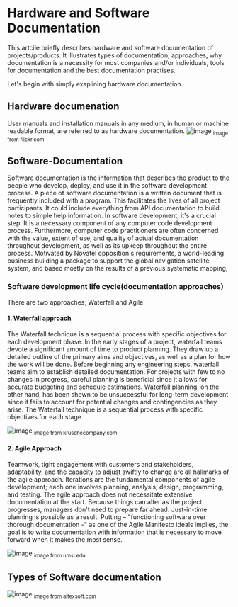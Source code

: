 # Hardware and Software Documentation

This artcile briefly describes hardware and software documentation of projects/products. It illustrates types of documentation, approaches, why documentation is a necessity for most companies and/or individuals, tools for documentation and the best documentation practises. 

Let's begin with simply exaplining hardware documentation. 

## Hardware documenation 
User manuals and installation manuals in any medium, in human or machine readable format, are referred to as hardware documentation.
![image](https://user-images.githubusercontent.com/58620711/172807731-c9bc6190-e2ab-4424-a87e-5f242f9317ab.png)
<sub>image from flickr.com</sub>

## Software-Documentation

Software documentation is the information that describes the product to the people who develop, deploy, and use it in the software development process.
A piece of software documentation is a written document that is frequently included with a program. This facilitates the lives of all project participants. It could include everything from API documentation to build notes to simple help information. In software development, it's a crucial step. It is a necessary component of any computer code development process. Furthermore, computer code practitioners are often concerned with the value, extent of use, and quality of actual documentation throughout development, as well as its upkeep throughout the entire process. Motivated by Novatel opposition's requirements, a world-leading business building a package to support the global navigation satellite system, and based mostly on the results of a previous systematic mapping,

### Software development life cycle(documentation approaches)

There are two approaches; Waterfall and Agile 

#### 1. Waterfall approach

The Waterfall technique is a sequential process with specific objectives for each development phase. In the early stages of a project, waterfall teams devote a significant amount of time to product planning. They draw up a detailed outline of the primary aims and objectives, as well as a plan for how the work will be done. Before beginning any engineering steps, waterfall teams aim to establish detailed documentation. For projects with few to no changes in progress, careful planning is beneficial since it allows for accurate budgeting and schedule estimations. Waterfall planning, on the other hand, has been shown to be unsuccessful for long-term development since it fails to account for potential changes and contingencies as they arise. The Waterfall technique is a sequential process with specific objectives for each stage. 

![image](https://user-images.githubusercontent.com/58620711/172620047-adf55b99-9f48-4103-b097-1f21193763ec.png)
<sub>image from kruschecompany.com</sub>


#### 2. Agile Approach

Teamwork, tight engagement with customers and stakeholders, adaptability, and the capacity to adjust swiftly to change are all hallmarks of the agile approach. Iterations are the fundamental components of agile development; each one involves planning, analysis, design, programming, and testing. The agile approach does not necessitate extensive documentation at the start. Because things can alter as the project progresses, managers don't need to prepare far ahead. Just-in-time planning is possible as a result. Putting – "functioning software over thorough documentation -" as one of the Agile Manifesto ideals implies, the goal is to write documentation with information that is necessary to move forward when it makes the most sense.


![image](https://user-images.githubusercontent.com/58620711/172620504-7d79b7b0-3719-44ae-9e4d-bc9b29277e8d.png)
<sub>image from umsl.edu</sub>

## Types of Software documentation

![image](https://user-images.githubusercontent.com/58620711/172625535-dc3cf816-38cb-4067-89cf-0832052c05d1.png)
<sub>image from altexsoft.com</sub>
